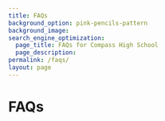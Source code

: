 ```yaml
---
title: FAQs
background_option: pink-pencils-pattern
background_image:
search_engine_optimization:
  page_title: FAQs for Compass High School
  page_description:
permalink: /faqs/
layout: page
---
```


# FAQs
